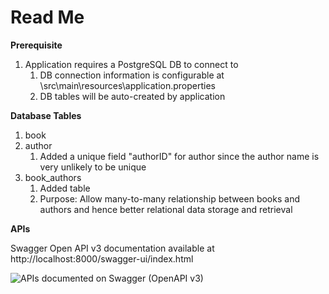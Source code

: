# Read Me

**Prerequisite**
1. Application requires a PostgreSQL DB to connect to
   1. DB connection information is configurable at \src\main\resources\application.properties
   2. DB tables will be auto-created by application


**Database Tables**
1. book
2. author
   1. Added a unique field "authorID" for author since the author name is very unlikely to be unique
3. book_authors
   1. Added table
   2. Purpose: Allow many-to-many relationship between books and authors and hence better relational data storage and retrieval

**APIs**

Swagger Open API v3 documentation available at http://localhost:8000/swagger-ui/index.html

![APIs documented on Swagger (OpenAPI v3)](https://github.com/nahwu/base_DXC/blob/main/Screenshot_APIs_on_Swagger.jpg?raw=true)
